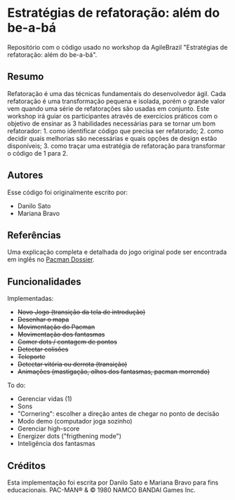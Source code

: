 # Estratégias de refatoração: além do be-a-bá

Repositório com o código usado no workshop da AgileBrazil "Estratégias de refatoração: além do be-a-bá".

## Resumo

Refatoração é uma das técnicas fundamentais do desenvolvedor ágil. Cada refatoração é uma transformação
pequena e isolada, porém o grande valor vem quando uma série de refatorações são usadas em conjunto. Este
workshop irá guiar os participantes através de exercícios práticos com o objetivo de ensinar as 3 habilidades
necessárias para se tornar um bom refatorador: 1. como identificar código que precisa ser refatorado; 2. como
decidir quais melhorias são necessárias e quais opções de design estão disponíveis; 3. como traçar uma estratégia de
refatoração para transformar o código de 1 para 2.

## Autores

Esse código foi originalmente escrito por:

* Danilo Sato
* Mariana Bravo

## Referências

Uma explicação completa e detalhada do jogo original pode ser encontrada em inglês no [Pacman Dossier](http://home.comcast.net/~jpittman2/pacman/pacmandossier.html#LvlSpecs).

## Funcionalidades

Implementadas:
* ~~Novo Jogo (transição da tela de introdução)~~
* ~~Desenhar o mapa~~
* ~~Movimentação do Pacman~~
* ~~Movimentação dos fantasmas~~
* ~~Comer dots / contagem de pontos~~
* ~~Detectar colisões~~
* ~~Teleporte~~
* ~~Detectar vitória ou derrota (transição)~~
* ~~Animações (mastigação, olhos dos fantasmas, pacman morrendo)~~

To do:
* Gerenciar vidas (1)
* Sons
* "Cornering": escolher a direção antes de chegar no ponto de decisão
* Modo demo (computador joga sozinho)
* Gerenciar high-score
* Energizer dots ("frigthening mode")
* Inteligência dos fantasmas

## Créditos

Esta implementação foi escrita por Danilo Sato e Mariana Bravo para fins educacionais. PAC-MAN® & © 1980 NAMCO BANDAI Games Inc.
